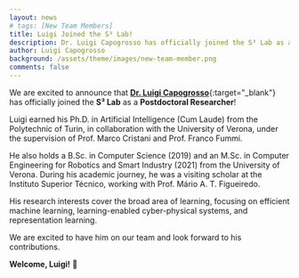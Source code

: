 ```yaml
---
layout: news
# tags: [New Team Members]
title: Luigi Joined the S³ Lab!
description: Dr. Luigi Capogrosso has officially joined the S³ Lab as a Postdoctoral Researcher.
author: Luigi Capogrosso
background: /assets/theme/images/new-team-member.png
comments: false
---
```


We are excited to announce that [**Dr. Luigi Capogrosso**](https://www.capogrosso.eu/){:target="_blank"} has officially joined the **S³ Lab** as a **Postdoctoral Researcher**!

Luigi earned his Ph.D. in Artificial Intelligence (Cum Laude) from the Polytechnic of Turin, in collaboration with the University of Verona, under the supervision of Prof. Marco Cristani and Prof. Franco Fummi.

He also holds a B.Sc. in Computer Science (2019) and an M.Sc. in Computer Engineering for Robotics and Smart Industry (2021) from the University of Verona.
During his academic journey, he was a visiting scholar at the Instituto Superior Técnico, working with Prof. Mário A. T. Figueiredo.

His research interests cover the broad area of learning, focusing on efficient machine learning, learning-enabled cyber-physical systems, and representation learning.

We are excited to have him on our team and look forward to his contributions.

**Welcome, Luigi!** 🥳